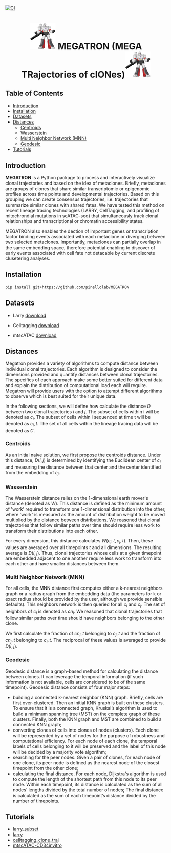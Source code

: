 [![CI](https://github.com/pinellolab/megatron/actions/workflows/CI.yml/badge.svg)](https://github.com/pinellolab/MEGATRON/actions/workflows/CI.yml)

<h1 align="center"><img src="./docs/source/_static/img/logo_200x204.png?raw=true" width="80px"> MEGATRON (MEGA TRajectories of clONes)<img src="./docs/source/_static/img/logo_200x204.png?raw=true" width="80px"></h1>

## Table of Contents
- [Introduction](#introduction)
- [Installation](#installation)
- [Datasets](#datasets)
- [Distances](#distances)
  * [Centroids](#centroids)
  * [Wasserstein](#wasserstein)
  * [Multi Neighbor Network (MNN)](#multi-neighbor-network-mnn)
  * [Geodesic](#geodesic)
- [Tutorials](#tutorials)

## Introduction

**MEGATRON** is a Python package to process and interactively visualize clonal trajectories and based on the idea of metaclones. Briefly, metaclones are groups of clones that share similar transcriptomic or epigenomic profiles across time points and developmental trajectories. Based on this grouping we can create consensus trajectories, i.e. trajectories that summarize similar clones with shared fates. We have tested this method on recent lineage tracing technologies (LARRY, CellTagging, and profiling of mitochrondial mutations in scATAC-seq) that simultaneously track clonal relationships and transcriptional or chromatin accessibility states. 

MEGATRON also enables the dection of important genes or transcription factor binding events associated with each metaclone or diverging between two selected metaclones. Importantly, metaclones can partially overlap in the same embedding space, therefore potential enabling to discover of early events associated with cell fate not detacable by current discrete clusetering analyses.




## Installation

```bash
pip install git+https://github.com/pinellolab/MEGATRON
```


## Datasets

* Larry [download](https://mega.nz/folder/gVhFkYaA#FH3S3VoxxeIoTW6aR-sWcA)

* Celltagging [download](https://mega.nz/folder/EJ4FXIYC#8Kx_qiPl4DTBko3AJBjufQ)

* mtscATAC [download](https://osf.io/bupge/)

## Distances
Megatron provides a variety of algorithms to compute distance between individual clonal trajectories. Each algorithm is designed to consider the dimensions provided and quantify distances between clonal trajectories. The specifics of each approach make some better suited for different data and explain the distribution of computational load each will require. Megatron will provide users with the option to attempt different algorithms to observe which is best suited for their unique data.

In the following sections, we will define how  calculate the distance $D$ between two clonal trajectories $i$ and $j$. The subset of cells within i will be denoted as $c_i$. The subset of cells within i sequenced at time t will be denoted as $c_i,t$. The set of all cells within the lineage tracing data will be denoted as $C$.

### Centroids
As an initial naive solution, we first propose the centroids distance. Under this distance, $D(i,j)$ is determined by identifying the Euclidean center of $c_i$ and measuring the distance between that center and the center identified from the embedding of $c_j$. 

### Wasserstein
The Wasserstein distance relies on the 1-dimensional earth mover's distance (denoted as $W$). This distance is defined as the minimum amount of 'work' required to transform one 1-dimensional distribution into the other, where 'work' is measured as the amount of distribution weight to be moved multiplied by the distance between distributions. We reasoned that clonal trajectories that follow similar paths over time should require less work to transform their distributions into each other.

For every dimension, this distance calculates $W(c_i,t, c_j,t)$. Then, these values are averaged over all timepoints $t$ and all dimensions. The resulting average is $D(i,j)$. Thus, clonal trajectories whose cells at a given timepoint are embedded adjacent to one another require less work to transform into each other and have smaller distances between them.

### Multi Neighbor Network (MNN)
For all cells, the MNN distance first computes either a k-nearest neighbors graph or a radius graph from the embedding data (the parameters for k or exact radius should be provided by the user, although we provide sensible defaults). This neighbors network is then queried for all $c_i$ and $c_j$. The set of neighbors of $c_i$ is denoted as $cn_i$. We reasoned that clonal trajectories that follow similar paths over time should have neighbors belonging to the other clone.

We first calculate the fraction of $cn_i,t$ belonging to $c_j,t$ and the fraction of $cn_j,t$ belonging to $c_i,t$. The reciprocal of these values is averaged to provide $D(i,j)$.

### Geodesic
Geodesic distance is a graph-based method for calculating the distance between clones. It can leverage the temporal information (if such information is not available, cells are considered to be of the same timepoint). Geodesic distance consists of four major steps: 
- building a connected k-nearest neighbor (KNN) graph. Briefly, cells are first over-clustered. Then an initial KNN graph is built on these clusters. To ensure that it is a connected graph, Kruskal’s algorithm is used to build a minimum spanning tree (MST) on the complete graph of these clusters. Finally, both the KNN graph and MST are combined to build a connected KNN graph;
- converting clones of cells into clones of nodes (clusters). Each clone will be represented by a set of nodes for the purpose of robustness and computational efficiency. For each node of each clone, the temporal labels of cells belonging to it will be preserved and the label of this node will be decided by a majority vote algorithm;
- searching for the peer nodes. Given a pair of clones, for each node of one clone, its peer node is defined as the nearest node of the closest timepoint from the other clone;
- calculating the final distance. For each node, Dijkstra's algorithm is used to compute the length of the shortest path from this node to its peer node. Within each timepoint, its distance is calculated as the sum of all nodes’ lengths divided by the total number of nodes; The final distance is calculated as the sum of each timepoint’s distance divided by the number of timepoints.

## Tutorials

* [larry_subset](https://github.com/pinellolab/MEGATRON/tree/master/docs/source/_static/notebooks/larry_subset.ipynb)
* [larry](https://github.com/pinellolab/MEGATRON/tree/master/docs/source/_static/notebooks/larry_with_original_coordinates.ipynb)
* [celltagging_clone_traj](https://github.com/pinellolab/MEGATRON/tree/master/docs/source/_static/notebooks/celltagging_with_original_coordinates.ipynb)
* [mtscATAC-CD34invitro](https://github.com/pinellolab/MEGATRON/tree/master/docs/source/_static/notebooks/mtscATAC-CD34invitro.ipynb)

<!--* [larry_subset_3dplot](https://github.com/pinellolab/MEGATRON/tree/master/docs/source/_static/notebooks/larry_subset_3dplot.ipynb)-->
<!--* [larry](https://github.com/pinellolab/MEGATRON/tree/master/docs/source/_static/notebooks/larry.ipynb)-->
<!--* [celltagging_clone_traj](https://github.com/pinellolab/MEGATRON/tree/master/docs/source/_static/notebooks/celltagging_clone_traj.ipynb)-->
